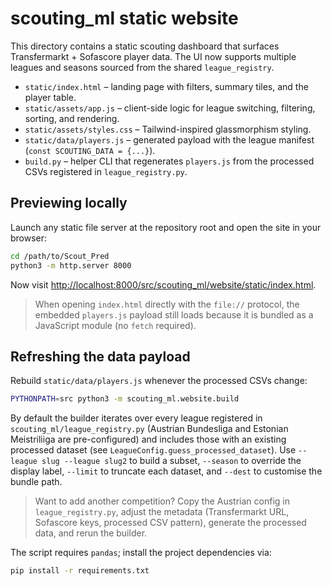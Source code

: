 # scouting_ml static website

This directory contains a static scouting dashboard that surfaces Transfermarkt + Sofascore player data. The UI now supports multiple leagues and seasons sourced from the shared `league_registry`.

- `static/index.html` – landing page with filters, summary tiles, and the player table.
- `static/assets/app.js` – client-side logic for league switching, filtering, sorting, and rendering.
- `static/assets/styles.css` – Tailwind-inspired glassmorphism styling.
- `static/data/players.js` – generated payload with the league manifest (`const SCOUTING_DATA = {...}`).
- `build.py` – helper CLI that regenerates `players.js` from the processed CSVs registered in `league_registry.py`.

## Previewing locally

Launch any static file server at the repository root and open the site in your browser:

```bash
cd /path/to/Scout_Pred
python3 -m http.server 8000
```

Now visit <http://localhost:8000/src/scouting_ml/website/static/index.html>.

> When opening `index.html` directly with the `file://` protocol, the embedded `players.js` payload still loads because it is bundled as a JavaScript module (no `fetch` required).

## Refreshing the data payload

Rebuild `static/data/players.js` whenever the processed CSVs change:

```bash
PYTHONPATH=src python3 -m scouting_ml.website.build
```

By default the builder iterates over every league registered in `scouting_ml/league_registry.py` (Austrian Bundesliga and Estonian Meistriliiga are pre-configured) and includes those with an existing processed dataset (see `LeagueConfig.guess_processed_dataset`). Use `--league slug --league slug2` to build a subset, `--season` to override the display label, `--limit` to truncate each dataset, and `--dest` to customise the bundle path.

> Want to add another competition? Copy the Austrian config in `league_registry.py`, adjust the metadata (Transfermarkt URL, Sofascore keys, processed CSV pattern), generate the processed data, and rerun the builder.

The script requires `pandas`; install the project dependencies via:

```bash
pip install -r requirements.txt
```
